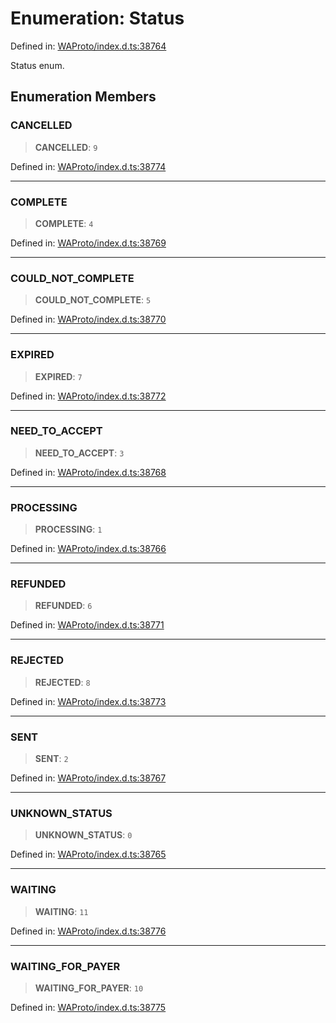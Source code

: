 # Enumeration: Status

Defined in: [WAProto/index.d.ts:38764](https://github.com/Fokusdotid/bail/blob/043003e0dc220c8f52aef36f90c7026f3a192427/WAProto/index.d.ts#L38764)

Status enum.

## Enumeration Members

### CANCELLED

> **CANCELLED**: `9`

Defined in: [WAProto/index.d.ts:38774](https://github.com/Fokusdotid/bail/blob/043003e0dc220c8f52aef36f90c7026f3a192427/WAProto/index.d.ts#L38774)

***

### COMPLETE

> **COMPLETE**: `4`

Defined in: [WAProto/index.d.ts:38769](https://github.com/Fokusdotid/bail/blob/043003e0dc220c8f52aef36f90c7026f3a192427/WAProto/index.d.ts#L38769)

***

### COULD\_NOT\_COMPLETE

> **COULD\_NOT\_COMPLETE**: `5`

Defined in: [WAProto/index.d.ts:38770](https://github.com/Fokusdotid/bail/blob/043003e0dc220c8f52aef36f90c7026f3a192427/WAProto/index.d.ts#L38770)

***

### EXPIRED

> **EXPIRED**: `7`

Defined in: [WAProto/index.d.ts:38772](https://github.com/Fokusdotid/bail/blob/043003e0dc220c8f52aef36f90c7026f3a192427/WAProto/index.d.ts#L38772)

***

### NEED\_TO\_ACCEPT

> **NEED\_TO\_ACCEPT**: `3`

Defined in: [WAProto/index.d.ts:38768](https://github.com/Fokusdotid/bail/blob/043003e0dc220c8f52aef36f90c7026f3a192427/WAProto/index.d.ts#L38768)

***

### PROCESSING

> **PROCESSING**: `1`

Defined in: [WAProto/index.d.ts:38766](https://github.com/Fokusdotid/bail/blob/043003e0dc220c8f52aef36f90c7026f3a192427/WAProto/index.d.ts#L38766)

***

### REFUNDED

> **REFUNDED**: `6`

Defined in: [WAProto/index.d.ts:38771](https://github.com/Fokusdotid/bail/blob/043003e0dc220c8f52aef36f90c7026f3a192427/WAProto/index.d.ts#L38771)

***

### REJECTED

> **REJECTED**: `8`

Defined in: [WAProto/index.d.ts:38773](https://github.com/Fokusdotid/bail/blob/043003e0dc220c8f52aef36f90c7026f3a192427/WAProto/index.d.ts#L38773)

***

### SENT

> **SENT**: `2`

Defined in: [WAProto/index.d.ts:38767](https://github.com/Fokusdotid/bail/blob/043003e0dc220c8f52aef36f90c7026f3a192427/WAProto/index.d.ts#L38767)

***

### UNKNOWN\_STATUS

> **UNKNOWN\_STATUS**: `0`

Defined in: [WAProto/index.d.ts:38765](https://github.com/Fokusdotid/bail/blob/043003e0dc220c8f52aef36f90c7026f3a192427/WAProto/index.d.ts#L38765)

***

### WAITING

> **WAITING**: `11`

Defined in: [WAProto/index.d.ts:38776](https://github.com/Fokusdotid/bail/blob/043003e0dc220c8f52aef36f90c7026f3a192427/WAProto/index.d.ts#L38776)

***

### WAITING\_FOR\_PAYER

> **WAITING\_FOR\_PAYER**: `10`

Defined in: [WAProto/index.d.ts:38775](https://github.com/Fokusdotid/bail/blob/043003e0dc220c8f52aef36f90c7026f3a192427/WAProto/index.d.ts#L38775)
